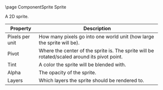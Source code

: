 \page ComponentSprite Sprite

A 2D sprite.

| Property | Description |
|----------|-------------|
| Pixels per unit | How many pixels go into one world unit (how large the sprite will be). |
| Pivot | Where the center of the sprite is. The sprite will be rotated/scaled around its pivot point. |
| Tint | A color the sprite will be blended with. |
| Alpha | The opacity of the sprite. |
| Layers | Which layers the sprite should be rendered to. |
